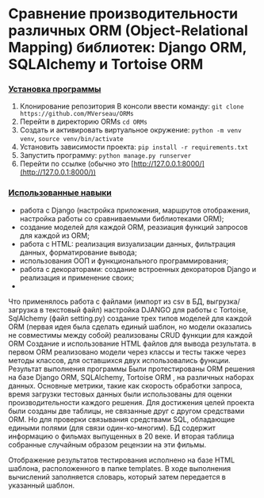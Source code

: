 # Сравнение производительности различных ORM (Object-Relational Mapping) библиотек: Django ORM, SQLAlchemy и Tortoise ORM

### <ins>Установка программы</ins>

1. Клонирование репозитория
В консоли ввести команду:
`git clone https://github.com/MVerseau/ORMs`
2. Перейти в директорию ORMs
`cd ORMs`
3. Создать и активировать виртуальное окружение:
`python -m venv venv`, `source venv/bin/activate`
4. Установить зависимости проекта:
`pip install -r requirements.txt`
5. Запустить программу:
`python manage.py runserver`
6. Перейти по ссылке (обычно это [http://127.0.0.1:8000/](http://127.0.0.1:8000/))

### <ins>Использованные навыки</ins>

- работа с Django (настройка приложения, маршрутов отображения, настройка работы со сравниваемыми библиотеками ORM);
- создание моделей для каждой ORM, реазиация функций запросов для каждой из ORM;
- работа с HTML: реализация визуализации данных, фильтрация данных, форматирование вывода;
- использования ООП и функционального программирования;
- работа с декораторами: создание встроенных декораторов Django и реализация и применение своих;
- 



Что применялось
работа с файлами (импорт из csv в БД, выгрузка/загрузка в текстовый файл)
настройка DJANGO для работы с Tortoise, SqlAlchemy (файл setting.py)
создание трех типов моделей для каждой ORM (первая идея была сделать единый шаблон, но модели оказались не совместимы между собой) реализованы CRUD функции для каждой ORM
Создание и использование HTML файлов для вывода результата.
в первом ORM реализовано модели через классы и тесты также через методы классов, для оставшихся двух использовались функции.
Результат выполнения программы
Были протестированы ОRM решения на базе Django ORM, SQLAlchemy, Tortoise ORM , на различных наборах данных.
Основные метрики, такие как скорость обработки запроса, время загрузки тестовых данных были использованы для оценки производительности каждого решения. Для достижения целей проекта были созданы две таблицы, не связанные друг с другом средствами ORM. Но для проверки связывания средствами SQL, обладающие едиными полями (для связи один-ко-многим). БД содержит информацию о фильмах выпущенных в 20 веке. И вторая таблица собранные случайным образом рецензии на эти фильмы.

Отображение результатов тестирования исполнено на базе HTML шаблона, расположенного в папке templates. В ходе выполнения вычислений заполняется словарь, который затем передается в указанный шаблон.


